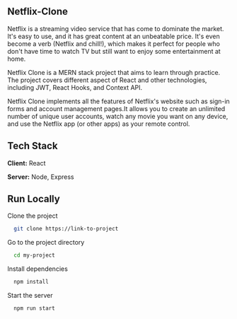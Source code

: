 
## Netflix-Clone

Netflix is a streaming video service that has come to dominate the market. It's easy to use, and it has great content at an unbeatable price. It's even become a verb (Netflix and chill!), which makes it perfect for people who don't have time to watch TV but still want to enjoy some entertainment at home.


Netflix Clone is a MERN stack project that aims to learn through practice. The project covers different aspect of React and other technologies, including JWT, React Hooks, and Context API.


Netflix Clone implements all the features of Netflix's website such as sign-in forms and account management pages.It allows you to create an unlimited number of unique user accounts, watch any movie you want on any device, and use the Netflix app (or other apps) as your remote control. 
## Tech Stack

**Client:** React

**Server:** Node, Express


## Run Locally

Clone the project

```bash
  git clone https://link-to-project
```

Go to the project directory

```bash
  cd my-project
```

Install dependencies

```bash
  npm install
```

Start the server

```bash
  npm run start
```

